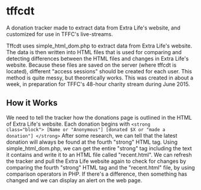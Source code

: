 # tffcdt
A donation tracker made to extract data from Extra Life's website, and customized for use in TFFC's live-streams. 

Tffcdt uses simple_html_dom.php to extract data from Extra Life's website. 
The data is then written into HTML files that is used for comparing and detecting differences between the HTML files and changes in Extra Life's website. 
Because these files are saved on the server (where tffcdt is located), different "access sessions" should be created for each user. 
This method is quite messy, but theoretically works. 
This was created in about a week, in preparation for TFFC's 48-hour charity stream during June 2015. 

## How it Works
We need to tell the tracker how the donations page is outlined in the HTML of Extra Life's website.
Each donation begins with <code>&lt;strong class="block"> [Name or "Anonymous"] [donated $X or "made a donation"] &lt;/strong></code>
After some research, we can tell that the latest donation will always be found at the fourth "strong" HTML tag.
Using simple_html_dom.php, we can get the entire "strong" tag including the text it contains and write it to an HTML file called "recent.html".
We can refresh the tracker and pull the Extra Life website again to check for changes by comparing the fourth "strong" HTML tag and the "recent.html" file, by using comparison operators in PHP.
If there's a difference, then something has changed and we can display an alert on the web page.
